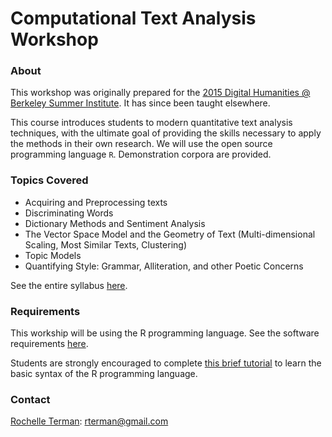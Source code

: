 # Computational Text Analysis Workshop

### About

This workshop was originally prepared for the [2015 Digital Humanities @ Berkeley Summer Institute](http://digitalhumanities.berkeley.edu/summer-institute-2015/). It has since been taught elsewhere.

This course introduces students to modern quantitative text analysis techniques, with the ultimate goal of providing the skills necessary to apply the methods in their own research. We will use the open source programming language `R`. Demonstration corpora are provided. 

### Topics Covered

* Acquiring and Preprocessing texts
* Discriminating Words
* Dictionary Methods and Sentiment Analysis
* The Vector Space Model and the Geometry of Text (Multi-dimensional Scaling, Most Similar Texts, Clustering)
* Topic Models
* Quantifying Style: Grammar, Alliteration, and other Poetic Concerns

See the entire syllabus [here](A-syllabus.md).

### Requirements

This workship will be using the R programming language. See the software requirements [here](B-Tech-Requirements.md).

Students are strongly encouraged to complete [this brief tutorial](https://www.codeschool.com/courses/try-r) to learn the basic syntax of the R programming language.

### Contact
[Rochelle Terman](https://github.com/rochelleterman/): rterman@gmail.com
